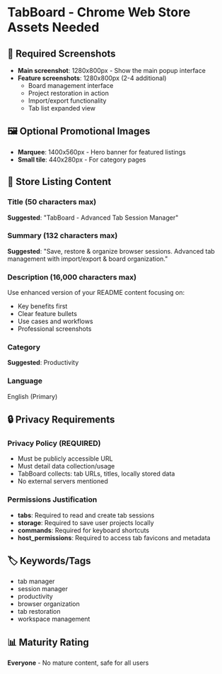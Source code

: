 # TabBoard - Chrome Web Store Assets Needed

## 📸 Required Screenshots
- **Main screenshot**: 1280x800px - Show the main popup interface
- **Feature screenshots**: 1280x800px (2-4 additional)
  - Board management interface
  - Project restoration in action
  - Import/export functionality
  - Tab list expanded view

## 🖼️ Optional Promotional Images
- **Marquee**: 1400x560px - Hero banner for featured listings
- **Small tile**: 440x280px - For category pages

## 📝 Store Listing Content

### Title (50 characters max)
**Suggested**: "TabBoard - Advanced Tab Session Manager"

### Summary (132 characters max)  
**Suggested**: "Save, restore & organize browser sessions. Advanced tab management with import/export & board organization."

### Description (16,000 characters max)
Use enhanced version of your README content focusing on:
- Key benefits first
- Clear feature bullets
- Use cases and workflows
- Professional screenshots

### Category
**Suggested**: Productivity

### Language
English (Primary)

## 🔒 Privacy Requirements

### Privacy Policy (REQUIRED)
- Must be publicly accessible URL
- Must detail data collection/usage
- TabBoard collects: tab URLs, titles, locally stored data
- No external servers mentioned

### Permissions Justification
- **tabs**: Required to read and create tab sessions
- **storage**: Required to save user projects locally  
- **commands**: Required for keyboard shortcuts
- **host_permissions**: Required to access tab favicons and metadata

## 🏷️ Keywords/Tags
- tab manager
- session manager  
- productivity
- browser organization
- tab restoration
- workspace management

## 📊 Maturity Rating
**Everyone** - No mature content, safe for all users 